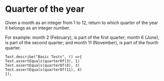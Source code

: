 # Quarter of the year

Given a month as an integer from 1 to 12, return to which quarter of the year it belongs as an integer number.

For example: month 2 (February), is part of the first quarter; month 6 (June), is part of the second quarter; and month 11 (November), is part of the fourth quarter.
    
    Test.describe("Basic Tests", () =>{
    Test.assertEquals(quarterOf(3), 1)
    Test.assertEquals(quarterOf(8), 3)
    Test.assertEquals(quarterOf(11), 4)
    });
